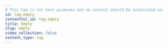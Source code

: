 ```yaml
---
# This tag is for test purposes and no content should be associated with it.
id: tag-empty
contentful_id: tag-empty
title: Empty
slug: empty
video_collection: false
content_type: tag
---
```


